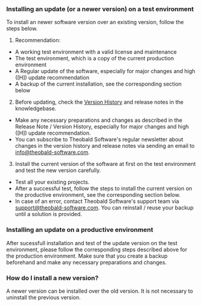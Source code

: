 ### Installing an update (or a newer version) on a test environment
To install an newer software version over an existing version, follow the steps below. 

1. Recommendation:
 - A working test environment with a valid license and maintenance  
 - The test environment, which is a copy of the current production environment   
 - A Regular update of the software, especially for major changes and high ([H]) update recommendation
 - A backup of the current installation, see the corresponding section below

2. Before updating, check the [Version History](https://kb.theobald-software.com/version-history) and release notes in the knowledgebase.   
 - Make any necessary preparations and changes as described in the Release Note / Version History, especially for major changes and high ([H]) update recommendation.
 - You can subscribe to Theobald Software's regular newsletter about changes in the version history and release notes via sending an email to info@theobald-software.com.  

3. Install the current version of the software at first on the test environment and test the new version carefully. 
 - Test all your existing projects.  
 - After a successful test, follow the steps to install the current version on the productive environment, see the corresponding section below.    
 - In case of an error, contact Theobald Software's support team via support@theobald-software.com. You can reinstall / reuse your backup until a solution is provided.

### Installing an update on a productive environment 
After sucessfull installation and test of the update version on the test environment, please follow the corresponding steps described above for the production environment. Make sure that you create a backup beforehand and make any necessary preparations and changes. 

### How do I install a new version? 
A newer version can be installed over the old version. It is not necessary to uninstall the previous version. 